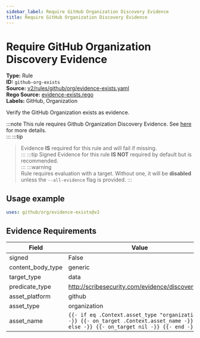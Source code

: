 ```yaml
---
sidebar_label: Require GitHub Organization Discovery Evidence
title: Require GitHub Organization Discovery Evidence
---  
```

# Require GitHub Organization Discovery Evidence  
**Type:** Rule  
**ID:** `github-org-exists`  
**Source:** [v2/rules/github/org/evidence-exists.yaml](https://github.com/scribe-public/sample-policies/blob/main/v2/rules/github/org/evidence-exists.yaml)  
**Rego Source:** [evidence-exists.rego](https://github.com/scribe-public/sample-policies/blob/main/v2/rules/github/org/evidence-exists.rego)  
**Labels:** GitHub, Organization  

Verify the GitHub Organization exists as evidence.

:::note 
This rule requires Github Organization Discovery Evidence. See [here](/docs/platforms/discover#github-discovery) for more details.  
::: 
:::tip 
> Evidence **IS** required for this rule and will fail if missing.  
::: 
:::tip 
Signed Evidence for this rule **IS NOT** required by default but is recommended.  
::: 
:::warning  
Rule requires evaluation with a target. Without one, it will be **disabled** unless the `--all-evidence` flag is provided.
::: 

## Usage example

```yaml
uses: github/org/evidence-exists@v2
```

## Evidence Requirements  
| Field | Value |
|-------|-------|
| signed | False |
| content_body_type | generic |
| target_type | data |
| predicate_type | http://scribesecurity.com/evidence/discovery/v0.1 |
| asset_platform | github |
| asset_type | organization |
| asset_name | `{{- if eq .Context.asset_type "organization" -}} {{- on_target .Context.asset_name -}} {{- else -}} {{- on_target nil -}} {{- end -}}` |

